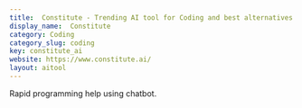```yaml
---
title:  Constitute - Trending AI tool for Coding and best alternatives
display_name:  Constitute
category: Coding
category_slug: coding
key: constitute_ai
website: https://www.constitute.ai/
layout: aitool
---
```


Rapid programming help using chatbot.

